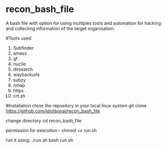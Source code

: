 # recon_bash_file
A bash file with option for using multiples tools and automation for hacking and collecting information of the target organisation.


#Tools used
1) Subfinder
2) amass
3) gf
4) nuclie
5) dirsearch
6) waybackurls
7) subzy
8) nmap
9) httpx
10) crt.sh

#Installation
clone the repository in your local linux system
git clone https://github.com/idiotboxai/recon_bash_file

change directory
cd recon_bash_file

permission for execution:-
chmod +x run.sh

run it using:
./run.sh
bash run.sh



